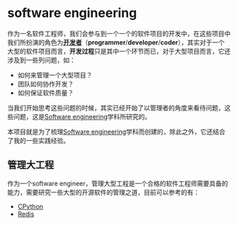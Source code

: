# software engineering

作为一名软件工程师，我们会参与到一个一个的软件项目的开发中，在这些项目中我们所扮演的角色为[**开发者**](https://en.wikipedia.org/wiki/Programmer)（**programmer**/**developer**/**coder**），其实对于一个大型的软件项目而言，**开发过程**只是其中一个环节而已，对于大型项目而言，它还涉及到一些列问题，如：

- 如何来管理一个大型项目？
- 团队如何协作开发？
- 如何保证软件质量？

当我们开始思考这些问题的时候，其实已经开始了以管理者的角度来看待问题，这些问题，这是[Software engineering](https://en.wikipedia.org/wiki/Software_engineering)学科所研究的。

本项目就是为了梳理[Software engineering](https://en.wikipedia.org/wiki/Software_engineering)学科而创建的，除此之外，它还结合了我的一些实践经验。



## 管理大工程

作为一个software engineer，管理大型工程是一个合格的软件工程师需要具备的能力，需要研究一些大型的开源软件的管理之道，目前可以参考的有：

- [CPython](https://github.com/python/cpython)
- [Redis](https://github.com/antirez/redis/)






